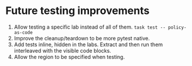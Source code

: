 # Future testing improvements

1. Allow testing a specific lab instead of all of them. `task test -- policy-as-code`
1. Improve the cleanup/teardown to be more pytest native.
1. Add tests inline, hidden in the labs. Extract and then run them interleaved with the visible code blocks.
1. Allow the region to be specified when testing.
